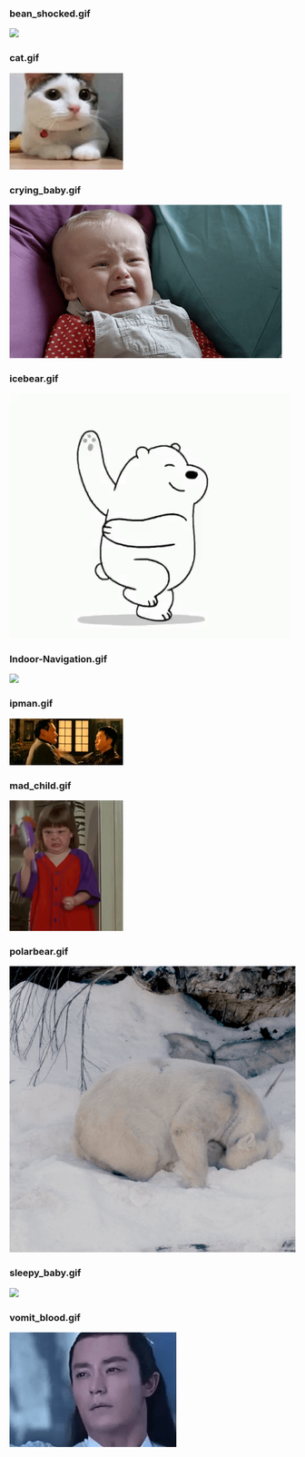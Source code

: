 
### bean_shocked.gif
![](https://github.com/qg25/WeirdStuff/blob/master/gif/bean_shocked.gif)

### cat.gif
![](https://github.com/qg25/WeirdStuff/blob/master/gif/cat.gif)

### crying_baby.gif
![](https://github.com/qg25/WeirdStuff/blob/master/gif/crying_baby.gif)

### icebear.gif
![](https://github.com/qg25/WeirdStuff/blob/master/gif/icebear.gif)

### Indoor-Navigation.gif
![](https://github.com/qg25/WeirdStuff/blob/master/gif/Indoor-Navigation.gif)

### ipman.gif
![](https://github.com/qg25/WeirdStuff/blob/master/gif/ipman.gif)

### mad_child.gif
![](https://github.com/qg25/WeirdStuff/blob/master/gif/mad_child.gif)

### polarbear.gif
![](https://github.com/qg25/WeirdStuff/blob/master/gif/polarbear.gif)

### sleepy_baby.gif
![](https://github.com/qg25/WeirdStuff/blob/master/gif/sleepy_baby.gif)

### vomit_blood.gif
![](https://github.com/qg25/WeirdStuff/blob/master/gif/vomit_blood.gif)
